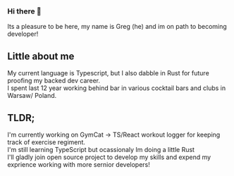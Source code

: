 ### Hi there 👋
Its a pleasure to be here, my name is Greg (he) and im on path to becoming developer!

## Little about me
My current language is Typescript, but I also dabble in Rust for future proofing my backed dev career.<br>
I spent last 12 year working behind bar in various cocktail bars and clubs in Warsaw/ Poland.

## TLDR;
I'm currently working on GymCat -> TS/React workout logger for keeping track of exercise regiment.<br>
I'm still learning TypeScript but ocassionaly Im doing a little Rust<br>
I'll gladly join open source project to develop my skills and expend my exprience working with more sernior developers!
